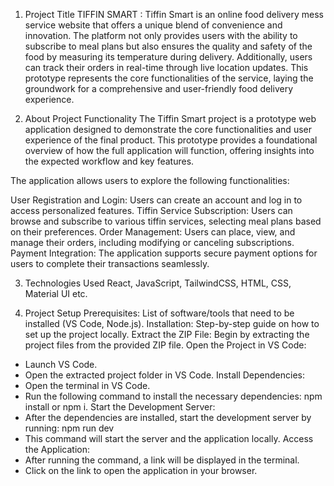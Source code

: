 1. Project Title
   TIFFIN SMART : Tiffin Smart is an online food delivery mess service website that offers a unique blend of convenience and innovation.
   The platform not only provides users with the ability to subscribe to meal plans but also ensures the quality and safety of the food
   by measuring its temperature during delivery. Additionally, users can track their orders in real-time through live location updates.
   This prototype represents the core functionalities of the service, laying the groundwork for a comprehensive and user-friendly food delivery experience.

2. About Project Functionality
   The Tiffin Smart project is a prototype web application designed to demonstrate the core functionalities and user experience of the final product.
   This prototype provides a foundational overview of how the full application will function, offering insights into the expected workflow and key features.

The application allows users to explore the following functionalities:

User Registration and Login: Users can create an account and log in to access personalized features.
Tiffin Service Subscription: Users can browse and subscribe to various tiffin services, selecting meal plans based on their preferences.
Order Management: Users can place, view, and manage their orders, including modifying or canceling subscriptions.
Payment Integration: The application supports secure payment options for users to complete their transactions seamlessly.

3. Technologies Used
   React, JavaScript, TailwindCSS, HTML, CSS, Material UI etc.

4. Project Setup
   Prerequisites: List of software/tools that need to be installed (VS Code, Node.js).
   Installation: Step-by-step guide on how to set up the project locally.
   Extract the ZIP File: Begin by extracting the project files from the provided ZIP file.
   Open the Project in VS Code:

- Launch VS Code.
- Open the extracted project folder in VS Code.
  Install Dependencies:
- Open the terminal in VS Code.
- Run the following command to install the necessary dependencies: npm install or npm i.
  Start the Development Server:
- After the dependencies are installed, start the development server by running: npm run dev
- This command will start the server and the application locally.
  Access the Application:
- After running the command, a link will be displayed in the terminal.
- Click on the link to open the application in your browser.
